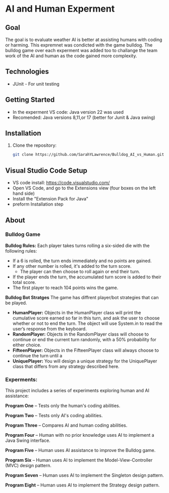 # AI and Human Experment 

## Goal
The goal is to evaluate weather AI is better at assisting humans with coding or harming. This expremnet was condicted with the game bulldog. The bulldog game over each experment was added too to challange the team work of the AI and human as the code gained more complexity.  

## Technologies
- JUnit - For unit testing 

## Getting Started
- In the experment VS code: Java version 22 was used
- Recomended: Java versions 8,11,or 17 (better for Junit & Java swing)

## Installation
1. Clone the repository:
   ```bash
   git clone https://github.com/SarahYLawrence/Bulldog_AI_vs_Human.git
   
## Visual Studio Code Setup
- VS code install: https://code.visualstudio.com/
- Open VS Code, and go to the Extensions view (four boxes on the left hand side)
- Install the "Extension Pack for Java"
- preform Installation step 

## About
### Bulldog Game
**Bulldog Rules:**
Each player takes turns rolling a six-sided die with the following rules:

- If a 6 is rolled, the turn ends immediately and no points are gained.
- If any other number is rolled, it's added to the turn score.
  - The player can then choose to roll again or end their turn.
- If the player ends the turn, the accumulated turn score is added to their total score.
- The first player to reach 104 points wins the game.

**Bulldog Bot Stratges**
The game has diffrent player/bot strategies that can be played.
- **HumanPlayer:**
Objects in the HumanPlayer class will print the cumulative score earned so far in this
turn, and ask the user to choose whether or not to end the turn. The object will use
System.in to read the user’s response from the keyboard.
- **RandomPlayer:**
Objects in the RandomPlayer class will choose to continue or end the current turn
randomly, with a 50% probability for either choice.
- **FifteenPlayer:**
Objects in the FifteenPlayer class will always choose to continue the turn until a
- **UniquePlayer:**
You will design a unique strategy for the UniquePlayer class that differs from any
strategy described here.

### Experments:
This project includes a series of experiments exploring human and AI assistance:

**Program One** – Tests only the human's coding abilities.

**Program Two** – Tests only AI's coding abilities.

**Program Three** – Compares AI and human coding abilities.

**Program Four** – Human with no prior knowledge uses AI to implement a Java Swing interface.

**Program Five** – Human uses AI assistance to improve the Bulldog game.

**Program Six** – Human uses AI to implement the Model-View-Controller (MVC) design pattern.

**Program Seven** – Human uses AI to implement the Singleton design pattern.

**Program Eight** – Human uses AI to implement the Strategy design pattern.
